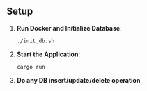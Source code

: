 ## Setup

1. **Run Docker and Initialize Database**:
   
   ```sh
   ./init_db.sh
   ```
   
2. **Start the Application**:
   
   ```sh
   cargo run
   ```

3. **Do any DB insert/update/delete operation**

